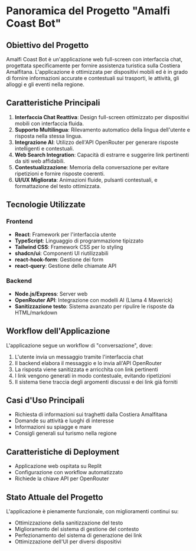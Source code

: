# Panoramica del Progetto "Amalfi Coast Bot"

## Obiettivo del Progetto
Amalfi Coast Bot è un'applicazione web full-screen con interfaccia chat, progettata specificamente per fornire assistenza turistica sulla Costiera Amalfitana. L'applicazione è ottimizzata per dispositivi mobili ed è in grado di fornire informazioni accurate e contestuali sui trasporti, le attività, gli alloggi e gli eventi nella regione.

## Caratteristiche Principali
1. **Interfaccia Chat Reattiva**: Design full-screen ottimizzato per dispositivi mobili con interfaccia fluida.
2. **Supporto Multilingua**: Rilevamento automatico della lingua dell'utente e risposta nella stessa lingua.
3. **Integrazione AI**: Utilizzo dell'API OpenRouter per generare risposte intelligenti e contestuali.
4. **Web Search Integration**: Capacità di estrarre e suggerire link pertinenti da siti web affidabili.
5. **Contestualizzazione**: Memoria della conversazione per evitare ripetizioni e fornire risposte coerenti.
6. **UI/UX Migliorata**: Animazioni fluide, pulsanti contestuali, e formattazione del testo ottimizzata.

## Tecnologie Utilizzate

### Frontend
- **React**: Framework per l'interfaccia utente
- **TypeScript**: Linguaggio di programmazione tipizzato
- **Tailwind CSS**: Framework CSS per lo styling
- **shadcn/ui**: Componenti UI riutilizzabili
- **react-hook-form**: Gestione dei form
- **react-query**: Gestione delle chiamate API

### Backend
- **Node.js/Express**: Server web
- **OpenRouter API**: Integrazione con modelli AI (Llama 4 Maverick)
- **Sanitizzazione testo**: Sistema avanzato per ripulire le risposte da HTML/markdown

## Workflow dell'Applicazione
L'applicazione segue un workflow di "conversazione", dove:
1. L'utente invia un messaggio tramite l'interfaccia chat
2. Il backend elabora il messaggio e lo invia all'API OpenRouter
3. La risposta viene sanitizzata e arricchita con link pertinenti
4. I link vengono generati in modo contestuale, evitando ripetizioni
5. Il sistema tiene traccia degli argomenti discussi e dei link già forniti

## Casi d'Uso Principali
- Richiesta di informazioni sui traghetti dalla Costiera Amalfitana
- Domande su attività e luoghi di interesse
- Informazioni su spiagge e mare
- Consigli generali sul turismo nella regione

## Caratteristiche di Deployment
- Applicazione web ospitata su Replit
- Configurazione con workflow automatizzato
- Richiede la chiave API per OpenRouter

## Stato Attuale del Progetto
L'applicazione è pienamente funzionale, con miglioramenti continui su:
- Ottimizzazione della sanitizzazione del testo
- Miglioramento del sistema di gestione del contesto
- Perfezionamento del sistema di generazione dei link
- Ottimizzazione dell'UI per diversi dispositivi